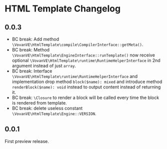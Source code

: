 HTML Template Changelog
=======================

0.0.3
-----

*   BC break: Add method `\VovanVE\HtmlTemplate\compile\CompilerInterface::getMeta()`.
*   BC break: Method `\VovanVE\HtmlTemplate\EngineInterface::runTemplate()` now receive
    optional `\VovanVE\HtmlTemplate\runtime\RuntimeHelperInterface` in 2nd argument
    instead of just `array`.
*   BC break: Interface `\VovanVE\HtmlTemplate\runtime\RuntimeHelperInterface` and
    implementation drop method `block($name): mixed` and introduce method
    `renderBlock($name): void` instead to output content instead of returning it.
*   BC break: `\Closure` to render a block will be called every time the block
    is rendered from template.
*   BC break: delete useless constant `\VovanVE\HtmlTemplate\Engine::VERSION`.

0.0.1
-----

First preview release.
